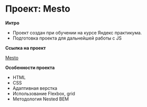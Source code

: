 # Проект: Mesto

**Интро**

* Проект создан при обучении на курсе Яндекс практикума.
* Подготовка проекта для дальнейшей работы с JS

**Ссылка на проект**

[Mesto]((https://go-only.github.io/mesto-project-bootcamp/))

**Особенности проекта**

* HTML
* CSS
* Адаптивная верстка
* Использование Flexbox, grid
* Методология Nested BEM
